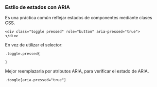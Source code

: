 ### Estilo de estados con ARIA

Es una práctica común reflejar estados de componentes mediante clases CSS.

```
<div class="toggle pressed" role="button" aria-pressed="true">
</div>
```

En vez de utilizar el selector:

```
.toggle.pressed{

}
```

Mejor reemplazarla por atributos ARIA, para verificar el estado de ARIA.


```
.toogle[aria-pressed="true"]
```